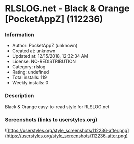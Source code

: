 # RLSLOG.net - Black & Orange [PocketAppZ] (112236)

### Information
- Author: PocketAppZ (unknown)
- Created at: unknown
- Updated at: 12/15/2018, 12:32:34 AM
- License: NO-REDISTRIBUTION
- Category: rlslog
- Rating: undefined
- Total installs: 119
- Weekly installs: 0


### Description
Black & Orange easy-to-read style for RLSLOG.net


### Screenshots (links to userstyles.org)
![https://userstyles.org/style_screenshots/112236-after.png](https://userstyles.org/style_screenshots/112236-after.png)


